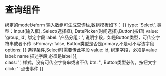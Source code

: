 # 查询组件
绑定的model为form
输入数组可生成查询栏,数组模板如下：
[{
    type: 'Select',         类型：Input(输入框), Select(选择框), DatePicker(时间选择),Button(按钮)
    value: 'group_id',      绑定字段
    label: '产品分组：',     说明字段，如是Button类型，可传空字符串或者不传
    isPrimary: false,       Button类型是否是primary,不是可不写该字段
    options: [{             选择条件,Select时需要传此字段
        value: id,          绑定字段，必须是value
        label: name         描述字段,必须是label
    }],            
    class: '',              样式，没有可传空字符串或者不传
    btn: '',                Button类型必传，按钮文字
    click: ''               点击事件
}]
